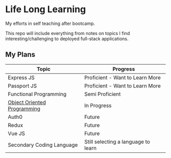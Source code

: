 # Life Long Learning

My efforts in self teaching after bootcamp.

This repo will include everything from notes on topics I find interesting/challenging to deployed full-stack applications.

## My Plans

| Topic                                         | Progress                            |
| --------------------------------------------- | ----------------------------------- |
| Express JS                                    | Proficient - Want to Learn More     |
| Passport JS                                   | Proficient - Want to Learn More     |
| Functional Programming                        | Semi Proficient                     |
| [Object Oriented Programming](ObjectOriented) | In Progress                         |
| Auth0                                         | Future                              |
| Redux                                         | Future                              |
| Vue JS                                        | Future                              |
| Secondary Coding Language                     | Still selecting a language to learn |

<!-- Contstructors back to basics OOP
    https://www.youtube.com/watch?v=rlLuL3jYLvA
    Bind and basics
    https://www.youtube.com/watch?v=GhbhD1HR5vk&list=PL0zVEGEvSaeHBZFy6Q8731rcwk0Gtuxub
-->
